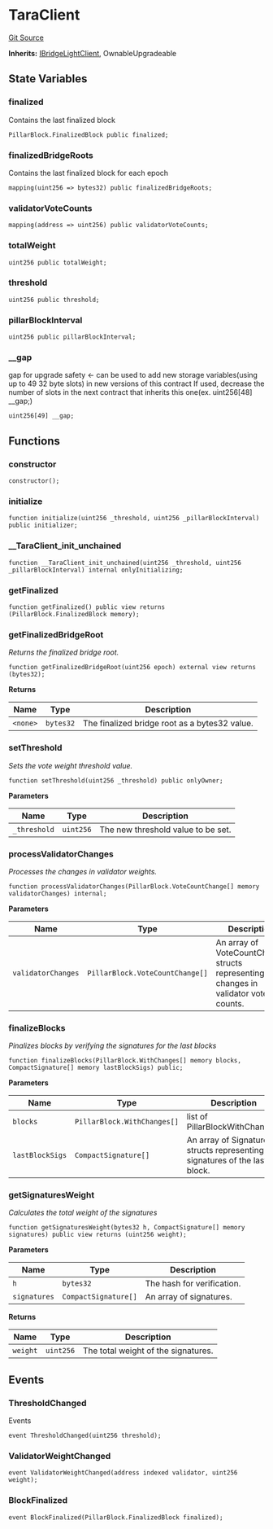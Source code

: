 # TaraClient
[Git Source](https://github.com/Taraxa-project/bridge/blob/e4d318b451d9170f9f2dde80fe4263043786ba03/src/eth/TaraClient.sol)

**Inherits:**
[IBridgeLightClient](/src/lib/IBridgeLightClient.sol/interface.IBridgeLightClient.md), OwnableUpgradeable


## State Variables
### finalized
Contains the last finalized block


```solidity
PillarBlock.FinalizedBlock public finalized;
```


### finalizedBridgeRoots
Contains the last finalized block for each epoch


```solidity
mapping(uint256 => bytes32) public finalizedBridgeRoots;
```


### validatorVoteCounts

```solidity
mapping(address => uint256) public validatorVoteCounts;
```


### totalWeight

```solidity
uint256 public totalWeight;
```


### threshold

```solidity
uint256 public threshold;
```


### pillarBlockInterval

```solidity
uint256 public pillarBlockInterval;
```


### __gap
gap for upgrade safety <- can be used to add new storage variables(using up to 49  32 byte slots) in new versions of this contract
If used, decrease the number of slots in the next contract that inherits this one(ex. uint256[48] __gap;)


```solidity
uint256[49] __gap;
```


## Functions
### constructor


```solidity
constructor();
```

### initialize


```solidity
function initialize(uint256 _threshold, uint256 _pillarBlockInterval) public initializer;
```

### __TaraClient_init_unchained


```solidity
function __TaraClient_init_unchained(uint256 _threshold, uint256 _pillarBlockInterval) internal onlyInitializing;
```

### getFinalized


```solidity
function getFinalized() public view returns (PillarBlock.FinalizedBlock memory);
```

### getFinalizedBridgeRoot

*Returns the finalized bridge root.*


```solidity
function getFinalizedBridgeRoot(uint256 epoch) external view returns (bytes32);
```
**Returns**

|Name|Type|Description|
|----|----|-----------|
|`<none>`|`bytes32`|The finalized bridge root as a bytes32 value.|


### setThreshold

*Sets the vote weight threshold value.*


```solidity
function setThreshold(uint256 _threshold) public onlyOwner;
```
**Parameters**

|Name|Type|Description|
|----|----|-----------|
|`_threshold`|`uint256`|The new threshold value to be set.|


### processValidatorChanges

*Processes the changes in validator weights.*


```solidity
function processValidatorChanges(PillarBlock.VoteCountChange[] memory validatorChanges) internal;
```
**Parameters**

|Name|Type|Description|
|----|----|-----------|
|`validatorChanges`|`PillarBlock.VoteCountChange[]`|An array of VoteCountChange structs representing the changes in validator vote counts.|


### finalizeBlocks

*Pinalizes blocks by verifying the signatures for the last blocks*


```solidity
function finalizeBlocks(PillarBlock.WithChanges[] memory blocks, CompactSignature[] memory lastBlockSigs) public;
```
**Parameters**

|Name|Type|Description|
|----|----|-----------|
|`blocks`|`PillarBlock.WithChanges[]`|list of PillarBlockWithChanges.|
|`lastBlockSigs`|`CompactSignature[]`|An array of Signature structs representing the signatures of the last block.|


### getSignaturesWeight

*Calculates the total weight of the signatures*


```solidity
function getSignaturesWeight(bytes32 h, CompactSignature[] memory signatures) public view returns (uint256 weight);
```
**Parameters**

|Name|Type|Description|
|----|----|-----------|
|`h`|`bytes32`|The hash for verification.|
|`signatures`|`CompactSignature[]`|An array of signatures.|

**Returns**

|Name|Type|Description|
|----|----|-----------|
|`weight`|`uint256`|The total weight of the signatures.|


## Events
### ThresholdChanged
Events


```solidity
event ThresholdChanged(uint256 threshold);
```

### ValidatorWeightChanged

```solidity
event ValidatorWeightChanged(address indexed validator, uint256 weight);
```

### BlockFinalized

```solidity
event BlockFinalized(PillarBlock.FinalizedBlock finalized);
```

